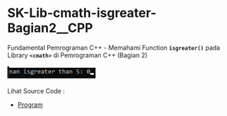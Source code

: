 # SK-Lib-cmath-isgreater-Bagian2__CPP
Fundamental Pemrograman C++ - Memahami Function <code><b>isgreater()</b></code> pada Library <code><b>&lt;cmath></b></code> di Pemrograman C++ (Bagian 2)<br><br>
<img src="https://github.com/RizkyKhapidsyah/SK-Lib-cmath-isgreater-Bagian2__CPP/blob/master/SK-Lib-cmath-isgreater-Bagian2__CPP/result/001.PNG"><br><br>
Lihat Source Code : <br>
- <a href="https://github.com/RizkyKhapidsyah/SK-Lib-cmath-isgreater-Bagian2__CPP/blob/master/SK-Lib-cmath-isgreater-Bagian2__CPP/Source.cpp">Program</a>
